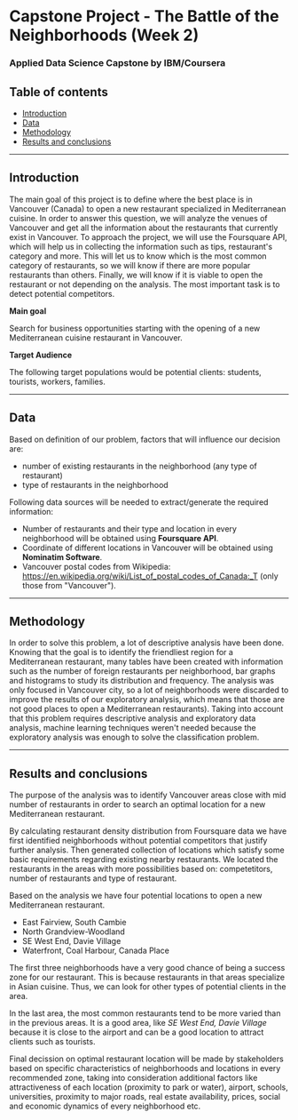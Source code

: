 # Capstone Project - The Battle of the Neighborhoods (Week 2)

### Applied Data Science Capstone by IBM/Coursera

## Table of contents
* [Introduction](#introduction)
* [Data](#data)
* [Methodology](#methodology)
* [Results and conclusions](#results-and-conclusions)

---

## Introduction
The main goal of this project is to define where the best place is in Vancouver (Canada) to open a new restaurant specialized in Mediterranean cuisine. In order to answer this question, we will analyze the venues of Vancouver and get all the information about the restaurants that currently exist in Vancouver. To approach the project, we will use the Foursquare API, which will help us in collecting the information such as tips, restaurant's category and more. This will let us to know which is the most common category of restaurants, so we will know if there are more popular restaurants than others. Finally, we will know if it is viable to open the restaurant or not depending on the analysis. The most important task is to detect potential competitors.

**Main goal**

Search for business opportunities starting with the opening of a new Mediterranean cuisine restaurant in Vancouver.

**Target Audience**

The following target populations would be potential clients: students, tourists, workers, families.

---

## Data

Based on definition of our problem, factors that will influence our decision are:
* number of existing restaurants in the neighborhood (any type of restaurant)
* type of restaurants in the neighborhood

Following data sources will be needed to extract/generate the required information:
* Number of restaurants and their type and location in every neighborhood will be obtained using **Foursquare API**.
* Coordinate of different locations in Vancouver will be obtained using **Nominatim Software**.
* Vancouver postal codes from Wikipedia: https://en.wikipedia.org/wiki/List_of_postal_codes_of_Canada:_T (only those from "Vancouver").

---

## Methodology

In order to solve this problem, a lot of descriptive analysis have been done. Knowing that the goal is to identify the friendliest region for a Mediterranean restaurant, many tables have been created with information such as the number of foreign restaurants per neighborhood, bar graphs and histograms to study its distribution and frequency. The analysis was only focused in Vancouver city, so a lot of neighborhoods were discarded to improve the results of our exploratory analysis, which means that those are not good places to open a Mediterranean restaurants). Taking into account that this problem requires descriptive analysis and exploratory data analysis, machine learning techniques weren't needed because the exploratory analysis was enough to solve the classification problem.

---

## Results and conclusions

The purpose of the analysis was to identify Vancouver areas close with mid number of restaurants in order to search an optimal location for a new Mediterranean restaurant.

By calculating restaurant density distribution from Foursquare data we have first identified neighborhoods without potential competitors that justify further analysis. Then generated collection of locations which satisfy some basic requirements regarding existing nearby restaurants. We located the restaurants in the areas with more possibilities based on: competetitors, number of restaurants and type of restaurant.

Based on the analysis we have four potential locations to open a new Mediterranean restaurant.

- East Fairview, South Cambie
- North Grandview-Woodland
- SE West End, Davie Village
- Waterfront, Coal Harbour, Canada Place

The first three neighborhoods have a very good chance of being a success zone for our restaurant. This is because restaurants in that areas specialize in Asian cuisine. Thus, we can look for other types of potential clients in the area.

In the last area, the most common restaurants tend to be more varied than in the previous areas. It is a good area, like *SE West End, Davie Village* because it is close to the airport and can be a good location to attract clients such as tourists.

Final decission on optimal restaurant location will be made by stakeholders based on specific characteristics of neighborhoods and locations in every recommended zone, taking into consideration additional factors like attractiveness of each location (proximity to park or water), airport, schools, universities, proximity to major roads, real estate availability, prices, social and economic dynamics of every neighborhood etc.